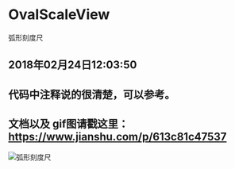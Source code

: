 # OvalScaleView
弧形刻度尺


## 2018年02月24日12:03:50
## 代码中注释说的很清楚，可以参考。

## 文档以及 gif图请戳这里：https://www.jianshu.com/p/613c81c47537

![弧形刻度尺](http://upload-images.jianshu.io/upload_images/3142180-96b0540e08c3862c.gif?imageMogr2/auto-orient/strip%7CimageView2/2/w/1240)
